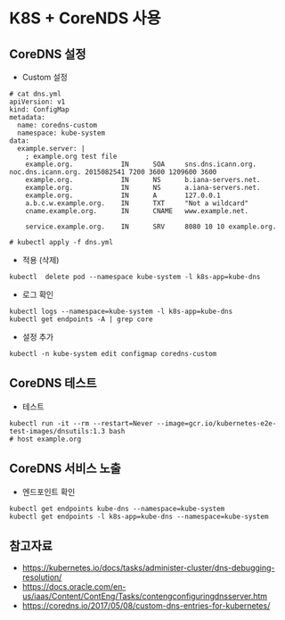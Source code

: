 # K8S + CoreNDS 사용

## CoreDNS 설정
- Custom 설정
```
# cat dns.yml
apiVersion: v1
kind: ConfigMap
metadata:  
  name: coredns-custom  
  namespace: kube-system 
data:
  example.server: |
    ; example.org test file
    example.org.            IN      SOA     sns.dns.icann.org. noc.dns.icann.org. 2015082541 7200 3600 1209600 3600
    example.org.            IN      NS      b.iana-servers.net.
    example.org.            IN      NS      a.iana-servers.net.
    example.org.            IN      A       127.0.0.1
    a.b.c.w.example.org.    IN      TXT     "Not a wildcard"
    cname.example.org.      IN      CNAME   www.example.net.

    service.example.org.    IN      SRV     8080 10 10 example.org.

# kubectl apply -f dns.yml
```
- 적용 (삭제)
```
kubectl  delete pod --namespace kube-system -l k8s-app=kube-dns
```
- 로그 확인
```
kubectl logs --namespace=kube-system -l k8s-app=kube-dns
kubectl get endpoints -A | grep core
```
- 설정 추가
```
kubectl -n kube-system edit configmap coredns-custom
```

## CoreDNS 테스트
- 테스트
```
kubectl run -it --rm --restart=Never --image=gcr.io/kubernetes-e2e-test-images/dnsutils:1.3 bash
# host example.org
```

## CoreDNS 서비스 노출
- 엔드포인트 확인
```
kubectl get endpoints kube-dns --namespace=kube-system
kubectl get endpoints -l k8s-app=kube-dns --namespace=kube-system
```

## 참고자료
- https://kubernetes.io/docs/tasks/administer-cluster/dns-debugging-resolution/
- https://docs.oracle.com/en-us/iaas/Content/ContEng/Tasks/contengconfiguringdnsserver.htm
- https://coredns.io/2017/05/08/custom-dns-entries-for-kubernetes/
